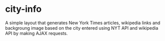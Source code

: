 # city-info
A simple layout that generates New York Times articles, wikipedia links and backgroung image based on the city entered using NYT API and wikipedia API by making AJAX requests.
